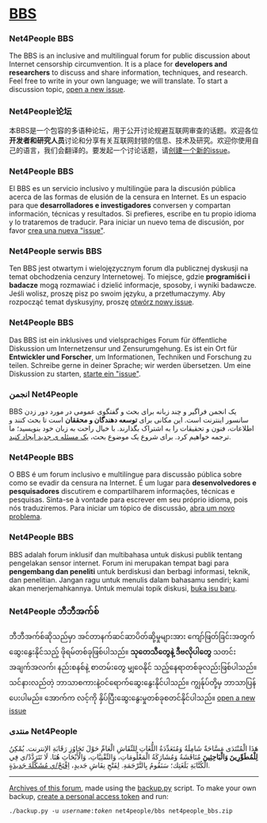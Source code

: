 # [BBS](https://github.com/net4people/bbs/issues)

### Net4People BBS
The BBS is an inclusive and multilingual forum for public discussion about Internet censorship circumvention. It is a place for **developers and researchers** to discuss and share information, techniques, and research. Feel free to write in your own language; we will translate. To start a discussion topic, [open a new issue](https://github.com/net4people/bbs/issues/new).

### Net4People论坛
本BBS是一个包容的多语种论坛，用于公开讨论规避互联网审查的话题。欢迎各位**开发者和研究人员**讨论和分享有关互联网封锁的信息、技术及研究。欢迎你使用自己的语言，我们会翻译的。要发起一个讨论话题，请[创建一个新的issue](https://github.com/net4people/bbs/issues/new)。

### Net4People BBS
El BBS es un servicio inclusivo y multilingüe para la discusión pública acerca de las formas de elusión de la censura en Internet. Es un espacio para que **desarrolladores e investigadores** conversen y compartan información, técnicas y resultados. Si prefieres, escribe en tu propio idioma y lo trataremos de traducir. Para iniciar un nuevo tema de discusión, por favor [crea una nueva "issue"](https://github.com/net4people/bbs/issues/new).

### Net4People serwis BBS
Ten BBS jest otwartym i wielojęzycznym forum dla publicznej dyskusji na temat obchodzenia cenzury Internetowej. To miejsce, gdzie **programiści i badacze** mogą rozmawiać i dzielić informacje, sposoby, i wyniki badawcze. Jeśli wolisz, proszę pisz po swoim języku, a przetłumaczymy. Aby rozpocząć temat dyskusyjny, proszę [otwórz nowy issue](https://github.com/net4people/bbs/issues/new).

### Net4People BBS
Das BBS ist ein inklusives und vielsprachiges Forum für öffentliche Diskussion um Internetzensur und Zensurumgehung. Es ist ein Ort für **Entwickler und Forscher**, um Informationen, Techniken und Forschung zu teilen. Schreibe gerne in deiner Sprache; wir werden übersetzen. Um eine Diskussion zu starten, [starte ein "issue"](https://github.com/net4people/bbs/issues/new).

### &rlm;انجمن Net4People&zwnj;

&rlm;BBS یک انجمن فراگیر و چند زبانه برای بحث و گفتگوی عمومی در مورد دور زدن سانسور اینترنت است. این مکانی برای **توسعه دهندگان و محققان** است تا بحث کنند و اطلاعات، فنون و تحقیقات را به اشتراک بگذارند. با خیال راحت به زبان خود بنویسید؛ ما ترجمه خواهیم کرد. برای شروع یک موضوع بحث، [یک مسئله ی جدید ایجاد کنید](https://github.com/net4people/bbs/issues/new).&zwnj;

### Net4People BBS
O BBS é um forum inclusivo e multilíngue para discussão pública sobre como se evadir da censura na Internet. É um lugar para **desenvolvedores e pesquisadores** discutirem e compartilharem informações, técnicas e pesquisas. Sinta-se à vontade para escrever em seu próprio idioma, pois nós traduziremos. Para iniciar um tópico de discussão, [abra um novo problema](https://github.com/net4people/bbs/issues/new).

### Net4People BBS
BBS adalah forum inklusif dan multibahasa untuk diskusi publik tentang pengelakan sensor internet. Forum ini merupakan tempat bagi para **pengembang dan peneliti** untuk berdiskusi dan berbagi informasi, teknik, dan penelitian. Jangan ragu untuk menulis dalam bahasamu sendiri; kami akan menerjemahkannya. Untuk memulai topik diskusi, [buka isu baru](https://github.com/net4people/bbs/issues/new).

### Net4People ဘီဘီအက်စ်
ဘီဘီအက်စ်ဆိုသည်မှာ အင်တာနက်ဆင်ဆာပိတ်ဆို့မှုများအား ကျော်ဖြတ်ခြင်းအတွက် ဆွေးနွေးနိုင်သည့် ဖိုရမ်တစ်ခုဖြစ်ပါသည်။ **သုတေသီတွေနဲ့ ဒီဗလိုပါတွေ** သတင်းအချက်အလက်၊ နည်းစနစ်နဲ့ စာတမ်းတွေ မျှဝေနိုင်
သည့်နေရာတစ်ခုလည်းဖြစ်ပါသည်။သင်နားလည်တဲ့ ဘာသာစကားနဲ့ဝင်ရောက်ဆွေးနွေးနိုင်ပါသည်။ ကျွန်ုပ်တို့မှ ဘာသာပြန်ပေးပါမည်။
အောက်က လင့်ကို နှိပ်ပြီးဆွေးနွေးမှုတစ်ခုစတင်နိုင်ပါသည်။
[open a new issue](https://github.com/net4people/bbs/issues/new)

### &rlm;منتدى Net4People&zwnj;
&rlm;هَذَا الْمُنْتَدَى مَسَّاحَةٌ شَامِلَةٌ وَمُتَعَدِّدَةُ اللُّغَاتِ لِلنِّقَاشِ الْعَامِّ حَوْلَ تَجَاوُزِ رَقَابَةِ الإنترنت. يُمْكِنُ **لِلْمُطَوِّرِينَ وَالْبَاحِثِينَ** مُنَاقَشَةُ وَمُشَارَكَةُ الْمَعْلُومَاتِ، وَالتِّقْنِيَّاتِ، وَالْأَبْحَاثِ هُنَا. لَا تَتَرَدَّدْ/ي فِي الْكُتَّابَةِ بَلَغَتِك؛ سَنَقُومُ بِالتَّرْجَمَةِ. لِفَتْحِ نِقَاشِ جَديدٍ، [اِفْتَحْ/ي مُشَكَّلَةَ جَديدَةٍ](https://github.com/net4people/bbs/issues/new).&zwnj;

----

[Archives of this forum](https://archive.org/search.php?query=source%3A%22https%3A%2F%2Fgithub.com%2Fnet4people%2Fbbs%22&sort=-date), made using the [backup.py](backup.py) script. To make your own backup, [create a personal access token](https://docs.github.com/en/github/authenticating-to-github/creating-a-personal-access-token) and run:
<pre><code>./backup.py -u <var>username</var>:<var>token</var> net4people/bbs net4people_bbs.zip</code></pre>
